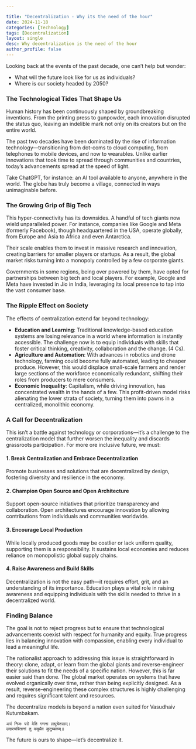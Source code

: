 ```yaml
---

title: "Decentralization - Why its the need of the hour"
date: 2024-11-18
categories: [Technology]
tags: [Decentralization]
layout: single
desc: Why decentralization is the need of the hour
author_profile: false
---
```


Looking back at the events of the past decade, one can’t help but wonder:

- What will the future look like for us as individuals?
- Where is our society headed by 2050?

### The Technological Tides That Shape Us

Human history has been continuously shaped by groundbreaking inventions. From
the printing press to gunpowder, each innovation disrupted the status quo,
leaving an indelible mark not only on its creators but on the entire world.

The past two decades have been dominated by the rise of information
technology—transitioning from dot-coms to cloud computing, from telephones to
mobile devices, and now to wearables. Unlike earlier innovations that took time
to spread through communities and countries, today’s advancements spread at the
speed of light.

Take ChatGPT, for instance: an AI tool available to anyone, anywhere in the
world. The globe has truly become a village, connected in ways unimaginable
before.

### The Growing Grip of Big Tech

This hyper-connectivity has its downsides. A handful of tech giants now wield
unparalleled power. For instance, companies like Google and Meta (formerly
Facebook), though headquartered in the USA, operate globally, from Europe and
Asia to Africa and even Antarctica.

Their scale enables them to invest in massive research and innovation, creating
barriers for smaller players or startups. As a result, the global market risks
turning into a monopoly controlled by a few corporate giants.

Governments in some regions, being over powered by them, have opted for
partnerships between big tech and local players. For example, Google and Meta
have invested in Jio in India, leveraging its local presence to tap into the
vast consumer base.

### The Ripple Effect on Society

The effects of centralization extend far beyond technology:

- **Education and Learning**: Traditional knowledge-based education systems are
  losing relevance in a world where information is instantly accessible. The
  challenge now is to equip individuals with skills that foster critical
  thinking, creativity, collaboration and the change. (4 Cs).
- **Agriculture and Automation**: With advances in robotics and drone
  technology, farming could become fully automated, leading to cheaper produce.
  However, this would displace small-scale farmers and render large sections of
  the workforce economically redundant, shifting their roles from producers to
  mere consumers.
- **Economic Inequality**: Capitalism, while driving innovation, has
  concentrated wealth in the hands of a few. This profit-driven model risks
  alienating the lower strata of society, turning them into pawns in a
  centralized, monolithic economy.

### A Call for Decentralization

This isn’t a battle against technology or corporations—it’s a challenge to the
centralization model that further worsen the inequality and discards grassroots
participation. For more ore inclusive future, we must:

#### 1. **Break Centralization and Embrace Decentralization**

Promote businesses and solutions that are decentralized by design, fostering
diversity and resilience in the economy.

#### 2. **Champion Open Source and Open Architecture**

Support open-source initiatives that prioritize transparency and collaboration.
Open architectures encourage innovation by allowing contributions from
individuals and communities worldwide.

#### 3. **Encourage Local Production**

While locally produced goods may be costlier or lack uniform quality, supporting
them is a responsibility. It sustains local economies and reduces reliance on
monopolistic global supply chains.

#### 4. **Raise Awareness and Build Skills**

Decentralization is not the easy path—it requires effort, grit, and an
understanding of its importance. Education plays a vital role in raising
awareness and equipping individuals with the skills needed to thrive in a
decentralized world.

### Finding Balance

The goal is not to reject progress but to ensure that technological advancements
coexist with respect for humanity and equity. True progress lies in balancing
innovation with compassion, enabling every individual to lead a meaningful life.

The nationalist approach to addressing this issue is straightforward in theory:
clone, adapt, or learn from the global giants and reverse-engineer their
solutions to fit the needs of a specific nation. However, this is far easier
said than done. The global market operates on systems that have evolved
organically over time, rather than being explicitly designed. As a result,
reverse-engineering these complex structures is highly challenging and requires
significant talent and resources.

The decentralize models is beyond a nation even suited for Vasudhaiv Kutumbakam.

```
अयं निजः परो वेति गणना लघुचेतसाम्।
उदारचरितानां तु वसुधैव कुटुम्बकम्॥
```

The future is ours to shape—let’s decentralize it.
